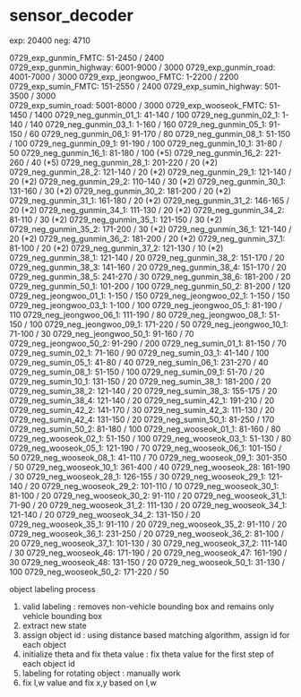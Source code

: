 # sensor_decoder

exp: 20400
neg: 4710

0729_exp_gunmin_FMTC: 51-2450 / 2400  
0729_exp_gunmin_highway: 6001-9000 / 3000
0729_exp_gunmin_road: 4001-7000 / 3000
0729_exp_jeongwoo_FMTC: 1-2200 / 2200
0729_exp_sumin_FMTC: 151-2550 / 2400
0729_exp_sumin_highway: 501-3500 / 3000   
0729_exp_sumin_road: 5001-8000 / 3000
0729_exp_wooseok_FMTC: 51-1450 / 1400
0729_neg_gunmin_01_1: 41-140 / 100
0729_neg_gunmin_02_1: 1-140 / 140
0729_neg_gunmin_03_1: 1-160 / 160
0729_neg_gunmin_05_1: 91-150 / 60
0729_neg_gunmin_06_1: 91-170 / 80
0729_neg_gunmin_08_1: 51-150 / 100
0729_neg_gunmin_09_1: 91-190 / 100
0729_neg_gunmin_10_1: 31-80 / 50
0729_neg_gunmin_16_1: 81-180 / 100 (*5)
0729_neg_gunmin_16_2: 221-260 / 40 (*5)
0729_neg_gunmin_28_1: 201-220 / 20 (*2)
0729_neg_gunmin_28_2: 121-140 / 20 (*2)
0729_neg_gunmin_29_1: 121-140 / 20 (*2)
0729_neg_gunmin_29_2: 110-140 / 30 (*2)
0729_neg_gunmin_30_1: 131-160 / 30 (*2)
0729_neg_gunmin_30_2: 181-200 / 20 (*2)
0729_neg_gunmin_31_1: 161-180 / 20 (*2)
0729_neg_gunmin_31_2: 146-165 / 20 (*2)
0729_neg_gunmin_34_1: 111-130 / 20 (*2)
0729_neg_gunmin_34_2: 81-110 / 30 (*2)
0729_neg_gunmin_35_1: 121-150 / 30 (*2)
0729_neg_gunmin_35_2: 171-200 / 30 (*2) 
0729_neg_gunmin_36_1: 121-140 / 20 (*2)
0729_neg_gunmin_36_2: 181-200 / 20 (*2)
0729_neg_gunmin_37_1: 81-100 / 20 (*2)
0729_neg_gunmin_37_2: 121-130 / 10 (*2)
0729_neg_gunmin_38_1: 121-140 / 20
0729_neg_gunmin_38_2: 151-170 / 20
0729_neg_gunmin_38_3: 141-160 / 20
0729_neg_gunmin_38_4: 151-170 / 20
0729_neg_gunmin_38_5: 241-270 / 30
0729_neg_gunmin_38_6: 181-200 / 20
0729_neg_gunmin_50_1: 101-200 / 100
0729_neg_gunmin_50_2: 81-200 / 120
0729_neg_jeongwoo_01_1: 1-150 / 150
0729_neg_jeongwoo_02_1: 1-150 / 150
0729_neg_jeongwoo_03_1: 1-100 / 100
0729_neg_jeongwoo_05_1: 81-190 / 110
0729_neg_jeongwoo_06_1: 111-190 / 80
0729_neg_jeongwoo_08_1: 51-150 / 100
0729_neg_jeongwoo_09_1: 171-220 / 50
0729_neg_jeongwoo_10_1: 71-100 / 30
0729_neg_jeongwoo_50_1: 91-160 / 70
0729_neg_jeongwoo_50_2: 91-290 / 200
0729_neg_sumin_01_1: 81-150 / 70
0729_neg_sumin_02_1: 71-160 / 90
0729_neg_sumin_03_1: 41-140 / 100
0729_neg_sumin_05_1: 41-80 / 40
0729_neg_sumin_06_1: 231-270 / 40
0729_neg_sumin_08_1: 51-150 / 100
0729_neg_sumin_09_1: 51-70 / 20
0729_neg_sumin_10_1: 131-150 / 20
0729_neg_sumin_38_1: 181-200 / 20
0729_neg_sumin_38_2: 121-140 / 20
0729_neg_sumin_38_3: 155-175 / 20
0729_neg_sumin_38_4: 121-140 / 20
0729_neg_sumin_42_1: 191-210 / 20
0729_neg_sumin_42_2: 141-170 / 30
0729_neg_sumin_42_3: 111-130 / 20
0729_neg_sumin_42_4: 131-150 / 20
0729_neg_sumin_50_1: 81-250 / 170
0729_neg_sumin_50_2: 81-180 / 100
0729_neg_wooseok_01_1: 81-160 / 80
0729_neg_wooseok_02_1: 51-150 / 100
0729_neg_wooseok_03_1: 51-130 / 80
0729_neg_wooseok_05_1: 121-190 / 70
0729_neg_wooseok_06_1: 101-150 / 50
0729_neg_wooseok_08_1: 41-110 / 70
0729_neg_wooseok_09_1: 301-350 / 50
0729_neg_wooseok_10_1: 361-400 / 40
0729_neg_wooseok_28: 161-190 / 30
0729_neg_wooseok_28_1: 126-155 / 30
0729_neg_wooseok_29_1: 121-140 / 20
0729_neg_wooseok_29_2: 101-110 / 10
0729_neg_wooseok_30_1: 81-100 / 20
0729_neg_wooseok_30_2: 91-110 / 20
0729_neg_wooseok_31_1: 71-90 / 20
0729_neg_wooseok_31_2: 111-130 / 20
0729_neg_wooseok_34_1: 121-140 / 20
0729_neg_wooseok_34_2: 131-150 / 20
0729_neg_wooseok_35_1: 91-110 / 20
0729_neg_wooseok_35_2: 91-110 / 20
0729_neg_wooseok_36_1: 231-250 / 20
0729_neg_wooseok_36_2: 81-100 / 20
0729_neg_wooseok_37_1: 101-130 / 30
0729_neg_wooseok_37_2: 111-140 / 30
0729_neg_wooseok_46: 171-190 / 20
0729_neg_wooseok_47: 161-190 / 30
0729_neg_wooseok_48: 131-150 / 20
0729_neg_wooseok_50_1: 31-130 / 100
0729_neg_wooseok_50_2: 171-220 / 50


object labeling process

1) valid labeling : removes non-vehicle bounding box and remains only vehicle bounding box
2) extract new state
3) assign object id : using distance based matching algorithm, assign id for each object
4) initialize theta and fix theta value : fix theta value for the first step of each object id
5) labeling for rotating object : manually work
6) fix l,w value and fix x,y based on l,w